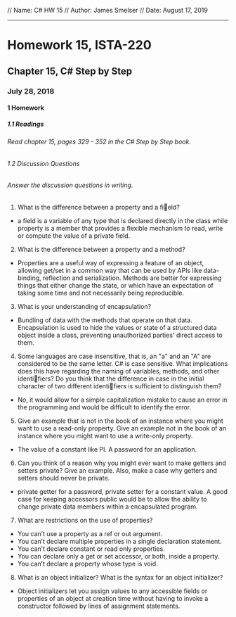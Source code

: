 // Name: C# HW 15
// Author: James Smelser
// Date: August 17, 2019

--------------------------------------------------------------
# Homework 15, ISTA-220
## Chapter 15, C# Step by Step
### July 28, 2018
#### 1 Homework
##### 1.1 Readings
###### Read chapter 15, pages 329 - 352 in the C# Step by Step book.
###### 1.2 Discussion Questions
###### Answer the discussion questions in writing.
1. What is the difference between a property and a field?
- a field is a variable of any type that is declared directly in the class while property
is a member that provides a flexible mechanism to read, write or compute the value of a private field.
2. What is the difference between a property and a method?
- Properties are a useful way of expressing a feature of an object, allowing get/set in a common way
that can be used by APIs like data-binding, reflection and serialization. Methods are better for
expressing things that either change the state, or which have an expectation of taking some time and
not necessarily being reproducible.
3. What is your understanding of encapsulation?
- Bundling of data with the methods that operate on that data. Encapsulation is used to hide the values
or state of a structured data object inside a class, preventing unauthorized parties' direct access to them.
4. Some languages are case insensitive, that is, an "a" and an "A" are considered to be the same letter.
C# is case sensitive. What implications does this have regarding the naming of variables, methods,
and other identifiers? Do you think that the difference in case in the initial character of two different
identifiers is sufficient to distinguish them?
- No, it would allow for a simple capitalization mistake to cause an error in the programming and would be
difficult to identify the error.
5. Give an example that is not in the book of an instance where you might want to use a read-only
property. Give an example not in the book of an instance where you might want to use a write-only
property.
- The value of a constant like PI. A password for an application.
6. Can you think of a reason why you might ever want to make getters and setters private? Give an
example. Also, make a case why getters and setters should never be private.
- private getter for a password, private setter for a constant value. A good case for keeping accessors
public would be to allow the ability to change private data members within a encapsulated program.
7. What are restrictions on the use of properties?
- You can’t use a property as a ref or out argument.
- You can’t declare multiple properties in a single declaration statement.
- You can’t declare constant or read only properties.
- You can declare only a get or set accessor, or both, inside a property.
- You can’t declare a property whose type is void.
8. What is an object initializer? What is the syntax for an object initializer?
- Object initializers let you assign values to any accessible fields or properties of an object at creation
time without having to invoke a constructor followed by lines of assignment statements.
